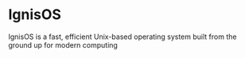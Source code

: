 # IgnisOS
IgnisOS is a fast, efficient Unix-based operating system built from the ground up for modern computing
